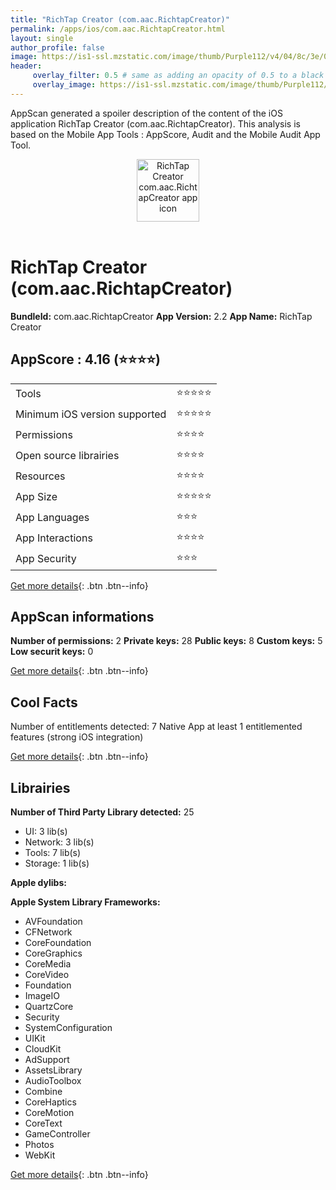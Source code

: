 ```yaml
---
title: "RichTap Creator (com.aac.RichtapCreator)"
permalink: /apps/ios/com.aac.RichtapCreator.html
layout: single
author_profile: false
image: https://is1-ssl.mzstatic.com/image/thumb/Purple112/v4/04/8c/3e/048c3e40-3548-6cd6-00e7-ecceacb72754/AppIcon-1x_U007emarketing-0-7-0-85-220.png/512x512bb.jpg
header: 
     overlay_filter: 0.5 # same as adding an opacity of 0.5 to a black background
     overlay_image: https://is1-ssl.mzstatic.com/image/thumb/Purple112/v4/04/8c/3e/048c3e40-3548-6cd6-00e7-ecceacb72754/AppIcon-1x_U007emarketing-0-7-0-85-220.png/512x512bb.jpg
---
```

AppScan generated a spoiler description of the content of the iOS application RichTap Creator (com.aac.RichtapCreator). This analysis is based on the Mobile App Tools : AppScore, Audit and the Mobile Audit App Tool.

  
  
<div style="text-align: center;"><img src="https://is1-ssl.mzstatic.com/image/thumb/Purple112/v4/04/8c/3e/048c3e40-3548-6cd6-00e7-ecceacb72754/AppIcon-1x_U007emarketing-0-7-0-85-220.png/512x512bb.jpg" width="100" height="100" alt="RichTap Creator com.aac.RichtapCreator app icon"></div></br>
  
# RichTap Creator (com.aac.RichtapCreator)

**BundleId:** com.aac.RichtapCreator
**App Version:** 2.2
**App Name:** RichTap Creator


## AppScore : 4.16 (⭐️⭐️⭐️⭐️) 

<table>
<tr><td> Tools </td><td> ⭐️⭐️⭐️⭐️⭐️ </td></tr>
<tr><td> Minimum iOS version supported </td><td> ⭐️⭐️⭐️⭐️⭐️ </td></tr>
<tr><td> Permissions </td><td> ⭐️⭐️⭐️⭐️ </td></tr>
<tr><td> Open source librairies </td><td> ⭐️⭐️⭐️⭐️ </td></tr>
<tr><td> Resources </td><td> ⭐️⭐️⭐️⭐️ </td></tr>
<tr><td> App Size </td><td> ⭐️⭐️⭐️⭐️⭐️ </td></tr>
<tr><td> App Languages </td><td> ⭐️⭐️⭐️ </td></tr>
<tr><td> App Interactions </td><td> ⭐️⭐️⭐️⭐️ </td></tr>
<tr><td> App Security </td><td> ⭐️⭐️⭐️ </td></tr>
</table>

[Get more details](/pricing.html){: .btn .btn--info}  
  
## AppScan informations 

**Number of permissions:** 2
**Private keys:** 28
**Public keys:** 8
**Custom keys:** 5
**Low securit keys:** 0
  
[Get more details](/pricing.html){: .btn .btn--info}

## Cool Facts

Number of entitlements detected: 7
Native App
at least 1 entitlemented features (strong iOS integration)
  
[Get more details](/pricing.html){: .btn .btn--info}

## Librairies 
**Number of Third Party Library detected:** 25
- UI: 3 lib(s)
- Network: 3 lib(s)
- Tools: 7 lib(s)
- Storage: 1 lib(s)

**Apple dylibs:**


**Apple System Library Frameworks:**
- AVFoundation
- CFNetwork
- CoreFoundation
- CoreGraphics
- CoreMedia
- CoreVideo
- Foundation
- ImageIO
- QuartzCore
- Security
- SystemConfiguration
- UIKit
- CloudKit
- AdSupport
- AssetsLibrary
- AudioToolbox
- Combine
- CoreHaptics
- CoreMotion
- CoreText
- GameController
- Photos
- WebKit


  
[Get more details](/pricing.html){: .btn .btn--info}

